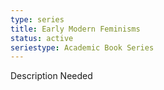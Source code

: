 ```yaml
---
type: series
title: Early Modern Feminisms
status: active
seriestype: Academic Book Series
---
```

Description Needed